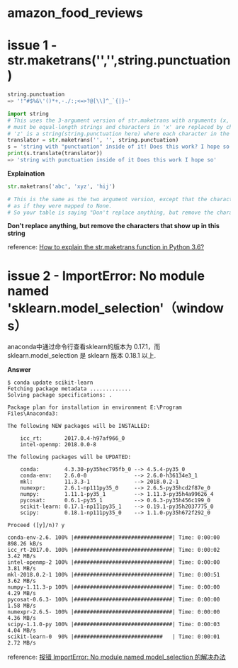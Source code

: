 # amazon_food_reviews

# issue 1 -  str.maketrans('','',string.punctuation)
```python
string.punctuation
=> '!"#$%&\'()*+,-./:;<=>?@[\\]^_`{|}~'
```

```python
import string
# This uses the 3-argument version of str.maketrans with arguments (x, y, z) where 'x' and 'y'
# must be equal-length strings and characters in 'x' are replaced by characters in 'y'. 
# 'z' is a string(string.punctuation here) where each character in the string is mapped to None
translator = str.maketrans('', '', string.punctuation)
s = 'string with "punctuation" inside of it! Does this work? I hope so.'
print(s.translate(translator))
=> 'string with punctuation inside of it Does this work I hope so'
```

**Explaination**

```python
str.maketrans('abc', 'xyz', 'hij')

# This is the same as the two argument version, except that the characters from the third string are removed, 
# as if they were mapped to None. 
# So your table is saying "Don't replace anything, but remove the characters that show up in this string".
```
**Don't replace anything, but remove the characters that show up in this string**

reference: [How to explain the str.maketrans function in Python 3.6?](https://stackoverflow.com/questions/41535571/how-to-explain-the-str-maketrans-function-in-python-3-6#41536036)

# issue 2 -  ImportError: No module named 'sklearn.model_selection'（windows）

anaconda中通过命令行查看sklearn的版本为 0.17.1，而sklearn.model_selection 是 sklearn 版本 0.18.1 以上.

**Answer**
```
$ conda update scikit-learn
Fetching package metadata .............
Solving package specifications: .

Package plan for installation in environment E:\Program Files\Anaconda3:

The following NEW packages will be INSTALLED:

    icc_rt:       2017.0.4-h97af966_0
    intel-openmp: 2018.0.0-8

The following packages will be UPDATED:

    conda:        4.3.30-py35hec795fb_0 --> 4.5.4-py35_0
    conda-env:    2.6.0-0               --> 2.6.0-h36134e3_1
    mkl:          11.3.3-1              --> 2018.0.2-1
    numexpr:      2.6.1-np111py35_0     --> 2.6.5-py35hcd2f87e_0
    numpy:        1.11.1-py35_1         --> 1.11.3-py35h4a99626_4
    pycosat:      0.6.1-py35_1          --> 0.6.3-py35h456c199_0
    scikit-learn: 0.17.1-np111py35_1    --> 0.19.1-py35h2037775_0
    scipy:        0.18.1-np111py35_0    --> 1.1.0-py35h672f292_0

Proceed ([y]/n)? y

conda-env-2.6. 100% |###############################| Time: 0:00:00 898.26 kB/s
icc_rt-2017.0. 100% |###############################| Time: 0:00:02   3.42 MB/s
intel-openmp-2 100% |###############################| Time: 0:00:00   3.81 MB/s
mkl-2018.0.2-1 100% |###############################| Time: 0:00:51   3.62 MB/s
numpy-1.11.3-p 100% |###############################| Time: 0:00:00   4.29 MB/s
pycosat-0.6.3- 100% |###############################| Time: 0:00:00   1.58 MB/s
numexpr-2.6.5- 100% |###############################| Time: 0:00:00   4.36 MB/s
scipy-1.1.0-py 100% |###############################| Time: 0:00:03   4.04 MB/s
scikit-learn-0  90% |############################   | Time: 0:00:01   2.72 MB/s

```

reference: [报错 ImportError: No module named model_selection 的解决办法](https://blog.csdn.net/jinlong_xu/article/details/72862047)
